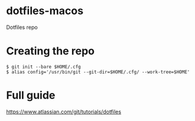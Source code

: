 # dotfiles-macos

Dotfiles repo

# Creating the repo

    $ git init --bare $HOME/.cfg
    $ alias config='/usr/bin/git --git-dir=$HOME/.cfg/ --work-tree=$HOME'

# Full guide
https://www.atlassian.com/git/tutorials/dotfiles

